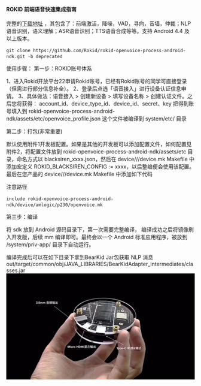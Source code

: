 #### ROKID 前端语音快速集成指南
 
完整的[下载地址](https://github.com/Rokid/rokid-openvoice-process-android-ndk.git) ，其包含了：前端激活，降噪，VAD，寻向，音墙，仲裁；NLP语音识别，语义理解；ASR语音识别；TTS语音合成等等。支持 Android 4.4 及以上版本。
```
git clone https://github.com/Rokid/rokid-openvoice-process-android-ndk.git -b deprecated
```

使⽤步骤：
第⼀步：ROKID账号体系

1、进入Rokid开放平台22申请Rokid账号，已经有Rokid账号的同学可直接登录（但需进行部分信息补全）。
2、登录后点选「语音接入」进行设备认证信息申请。
3、具体做法：语音接入 > 创建新设备 > 填写设备名称 > 创建认证文件。之后您将获得：
account_id、device_type_id、device_id、secret、key
把得到账号填⼊到 rokid-openvoice-process-android-ndk/assets/etc/openvoice_profile.json 这个⽂件被编译到 system/etc/ ⽬录

第二步：打包(非常重要)

默认使用附件1开发板配置。如果是其他的开发板可以添加配置文件，如何配置见附件2，将配置文件放到 rokid-openvoice-process-android-ndk/assets/etc 目录，命名方式以 blacksiren_xxxx.json，然后在 device/<company>/<device>/device.mk Makefile 中添加宏定义 ROKID_BLACKSIREN_CONFIG := xxxx，以后整编便会使用该配置。最后在您产品的 device/<company>/<device>/device.mk Makefile 中添加如下代码

注意路径 
```
include rokid-openvoice-process-android-ndk/device/amlogic/p230/openvoice.mk
```
第三步：编译

将 sdk 放到 Android 源码目录下，第一次需要完整编译， 编译成功之后将镜像刷入开发版，后续 mm 编译即可。最终会以一个 Android 标准应用程序，被放到 /system/priv-app/ 目录下自动运行。

编译完成后可以在如下⽬录下拿到BearKid Jar包获取 NLP 消息
out/target/common/obj/JAVA_LIBRARIES/BearKidAdapter_intermediates/classes.jar
![](前端语音快速集成指南image.jpg)